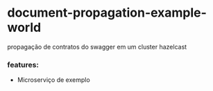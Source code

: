 # document-propagation-example-world
propagação de contratos do swagger em um cluster hazelcast

### features:

- Microserviço de exemplo

